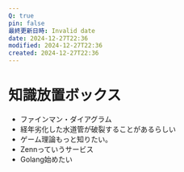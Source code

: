```yaml
---
Q: true
pin: false
最終更新日時: Invalid date
date: 2024-12-27T22:36
modified: 2024-12-27T22:36
created: 2024-12-27T22:36
---
```

# 知識放置ボックス

- ファインマン・ダイアグラム
- 経年劣化した水道管が破裂することがあるらしい
- ゲーム理論もっと知りたい。
- Zennっていうサービス
- Golang始めたい